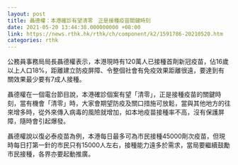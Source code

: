 ```yaml
---
layout: post
title: 聶德權：本港確診有望清零　正是接種疫苗關鍵時刻
date: 2021-05-20 13:44:38.000000000 +08:00
link: https://news.rthk.hk/rthk/ch/component/k2/1591786-20210520.htm
categories: rthk
---
```


公務員事務局局長聶德權表示，本港現時有120萬人已接種首劑新冠疫苗，佔16歲以上人口18%，距離建立防疫屏障、令整個社會有免疫效果距離很遠，要達到有關效果最少要有7成人接種。

聶德權在一個電台節目說，本港確診個案有望「清零」，正是接種疫苗的關鍵時刻，當有機會「清零」時，大家會期望防疫及關口措施可放鬆，當與其他地方的往來增多時，從外來傳入病毒的風險就增加，如本地疫苗接種率不高，沒有保護屏障，隨時會引起爆發。

聶德權說以復必泰疫苗為例，本港每日最多可為市民接種45000劑次疫苗，但現時每日打第一針的市民只有15000人左右，接種能力遠多於需求，當局要繼續鼓勵市民接種，各界亦要起動推廣。
